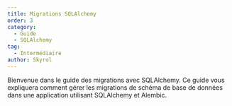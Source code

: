 ```yaml
---
title: Migrations SQLAlchemy
order: 3
category:
  - Guide
  - SQLAlchemy
tag:
  - Intermédiaire
author: Skyrol
---
```


Bienvenue dans le guide des migrations avec SQLAlchemy. Ce guide vous expliquera comment gérer les migrations de schéma de base de données dans une application utilisant SQLAlchemy et Alembic.
